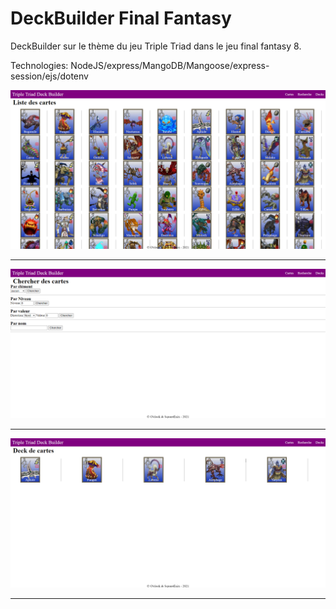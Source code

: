 # DeckBuilder Final Fantasy
DeckBuilder sur le thème du jeu Triple Triad dans le jeu final fantasy 8.  

Technologies: NodeJS/express/MangoDB/Mangoose/express-session/ejs/dotenv

![](deckbuilderHome.png)
____
![](search.png)
____
![](deck.png)
____